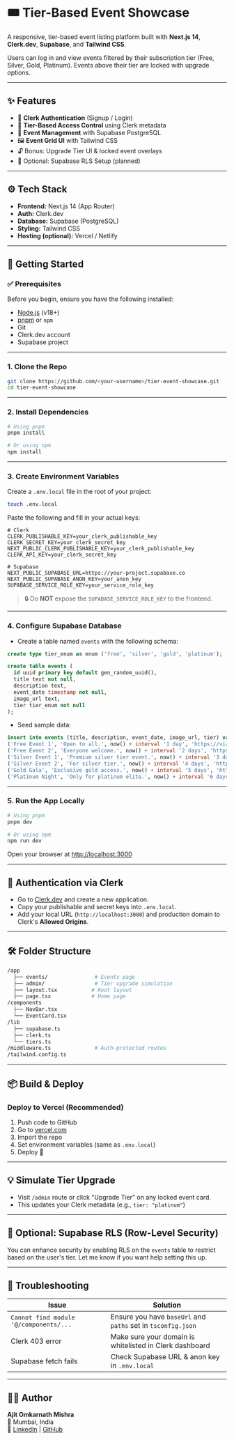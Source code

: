
# 🎟️ Tier-Based Event Showcase

A responsive, tier-based event listing platform built with **Next.js 14**, **Clerk.dev**, **Supabase**, and **Tailwind CSS**.

Users can log in and view events filtered by their subscription tier (Free, Silver, Gold, Platinum). Events above their tier are locked with upgrade options.

---

## ✨ Features

- 🔐 **Clerk Authentication** (Signup / Login)
- 🎯 **Tier-Based Access Control** using Clerk metadata
- 📅 **Event Management** with Supabase PostgreSQL
- 🖼️ **Event Grid UI** with Tailwind CSS
- 🔓 Bonus: Upgrade Tier UI & locked event overlays
- 🔐 Optional: Supabase RLS Setup (planned)

---

## ⚙️ Tech Stack

- **Frontend:** Next.js 14 (App Router)
- **Auth:** Clerk.dev
- **Database:** Supabase (PostgreSQL)
- **Styling:** Tailwind CSS
- **Hosting (optional):** Vercel / Netlify

---

## 🚀 Getting Started

### ✅ Prerequisites

Before you begin, ensure you have the following installed:

- [Node.js](https://nodejs.org/) (v18+)
- [pnpm](https://pnpm.io) or `npm`
- Git
- Clerk.dev account
- Supabase project

---

### 1. Clone the Repo

```bash
git clone https://github.com/<your-username>/tier-event-showcase.git
cd tier-event-showcase
```

---

### 2. Install Dependencies

```bash
# Using pnpm
pnpm install

# Or using npm
npm install
```

---

### 3. Create Environment Variables

Create a `.env.local` file in the root of your project:

```bash
touch .env.local
```

Paste the following and fill in your actual keys:

```env
# Clerk
CLERK_PUBLISHABLE_KEY=your_clerk_publishable_key
CLERK_SECRET_KEY=your_clerk_secret_key
NEXT_PUBLIC_CLERK_PUBLISHABLE_KEY=your_clerk_publishable_key
CLERK_API_KEY=your_clerk_secret_key

# Supabase
NEXT_PUBLIC_SUPABASE_URL=https://your-project.supabase.co
NEXT_PUBLIC_SUPABASE_ANON_KEY=your_anon_key
SUPABASE_SERVICE_ROLE_KEY=your_service_role_key
```

> 🔒 Do **NOT** expose the `SUPABASE_SERVICE_ROLE_KEY` to the frontend.

---

### 4. Configure Supabase Database

- Create a table named `events` with the following schema:

```sql
create type tier_enum as enum ('free', 'silver', 'gold', 'platinum');

create table events (
  id uuid primary key default gen_random_uuid(),
  title text not null,
  description text,
  event_date timestamp not null,
  image_url text,
  tier tier_enum not null
);
```

- Seed sample data:

```sql
insert into events (title, description, event_date, image_url, tier) values
('Free Event 1', 'Open to all.', now() + interval '1 day', 'https://via.placeholder.com/300', 'free'),
('Free Event 2', 'Everyone welcome.', now() + interval '2 days', 'https://via.placeholder.com/300', 'free'),
('Silver Event 1', 'Premium silver tier event.', now() + interval '3 days', 'https://via.placeholder.com/300', 'silver'),
('Silver Event 2', 'For silver tier.', now() + interval '4 days', 'https://via.placeholder.com/300', 'silver'),
('Gold Gala', 'Exclusive gold access.', now() + interval '5 days', 'https://via.placeholder.com/300', 'gold'),
('Platinum Night', 'Only for platinum elite.', now() + interval '6 days', 'https://via.placeholder.com/300', 'platinum');
```

---

### 5. Run the App Locally

```bash
# Using pnpm
pnpm dev

# Or using npm
npm run dev
```

Open your browser at [http://localhost:3000](http://localhost:3000)

---

## 🔐 Authentication via Clerk

- Go to [Clerk.dev](https://clerk.dev) and create a new application.
- Copy your publishable and secret keys into `.env.local`.
- Add your local URL (`http://localhost:3000`) and production domain to Clerk's **Allowed Origins**.

---

## 🛠️ Folder Structure

```bash
/app
  ├── events/               # Events page
  ├── admin/                # Tier upgrade simulation
  ├── layout.tsx           # Root layout
  ├── page.tsx             # Home page
/components
  ├── NavBar.tsx
  └── EventCard.tsx
/lib
  ├── supabase.ts
  ├── clerk.ts
  └── tiers.ts
/middleware.ts              # Auth-protected routes
/tailwind.config.ts
```

---

## 📦 Build & Deploy

### Deploy to Vercel (Recommended)

1. Push code to GitHub
2. Go to [vercel.com](https://vercel.com)
3. Import the repo
4. Set environment variables (same as `.env.local`)
5. Deploy 🎉

---

## 💡 Simulate Tier Upgrade

- Visit `/admin` route or click "Upgrade Tier" on any locked event card.
- This updates your Clerk metadata (e.g., `tier: "platinum"`)

---

## 🧱 Optional: Supabase RLS (Row-Level Security)

You can enhance security by enabling RLS on the `events` table to restrict based on the user's tier. Let me know if you want help setting this up.

---

## 🧪 Troubleshooting

| Issue | Solution |
|-------|----------|
| `Cannot find module '@/components/...` | Ensure you have `baseUrl` and `paths` set in `tsconfig.json` |
| Clerk 403 error | Make sure your domain is whitelisted in Clerk dashboard |
| Supabase fetch fails | Check Supabase URL & anon key in `.env.local` |

---

## 🙋‍♂️ Author

**Ajit Omkarnath Mishra**  
📍 Mumbai, India  
🔗 [LinkedIn](https://linkedin.com/in/ajitom) | [GitHub](https://github.com/ajit-o)
